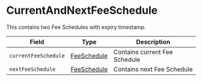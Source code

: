 # CurrentAndNextFeeSchedule

This contains two Fee Schedules with expiry timestamp.

| Field                | Type                          | Description                   |
| -------------------- | ----------------------------- | ----------------------------- |
| `currentFeeSchedule` | [FeeSchedule](feeschedule.md) | Contains current Fee Schedule |
| `nextFeeSchedule`    | [FeeSchedule](feeschedule.md) | Contains next Fee Schedule    |

####
